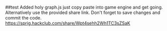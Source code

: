 ##test
Added holy graph.js just copy paste into game engine and get going. Alternatively use the provided share link. Don't forget to save changes and commit the code.
https://sprig.hackclub.com/share/Wpt4sehh2Wh1TC3sZSaK


